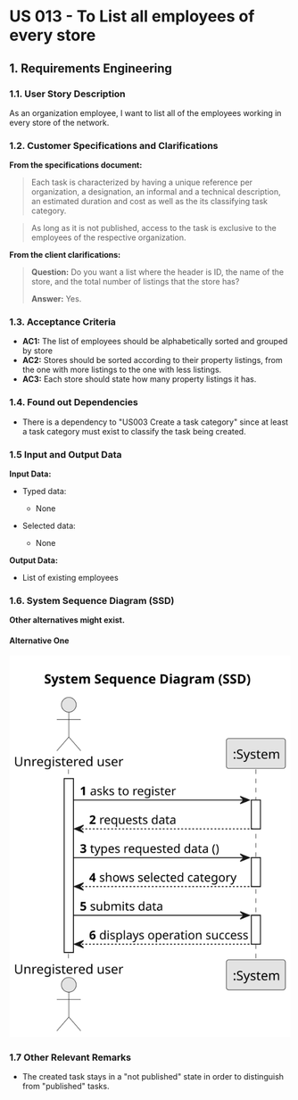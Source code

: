 # US 013 - To List all employees of every store 

## 1. Requirements Engineering


### 1.1. User Story Description


As an organization employee, I want to list all of the employees working  in every store of the network.



### 1.2. Customer Specifications and Clarifications 


**From the specifications document:**

>	Each task is characterized by having a unique reference per organization, a designation, an informal and a technical description, an estimated duration and cost as well as the its classifying task category. 


>	As long as it is not published, access to the task is exclusive to the employees of the respective organization. 



**From the client clarifications:**

> **Question:**  Do you want a list where the header is ID, the name of the store, and the total number of listings that the store has?
>  
> **Answer:** Yes.


### 1.3. Acceptance Criteria


* **AC1:** The list of employees should be alphabetically sorted and grouped by store
* **AC2:** Stores should be sorted according to their property listings, from the one with more listings to the one with less listings.
* **AC3:** Each store should state how many property listings it has.


### 1.4. Found out Dependencies


* There is a dependency to "US003 Create a task category" since at least a task category must exist to classify the task being created.


### 1.5 Input and Output Data


**Input Data:**

* Typed data:
	* None
	
* Selected data:
	* None


**Output Data:**

* List of existing employees


### 1.6. System Sequence Diagram (SSD)

**Other alternatives might exist.**

#### Alternative One

![System Sequence Diagram - Alternative One](svg/us007-system-sequence-diagram-alternative-one.svg)


### 1.7 Other Relevant Remarks

* The created task stays in a "not published" state in order to distinguish from "published" tasks.